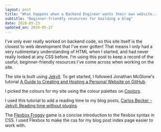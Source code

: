 ```yaml
---
layout: post
title: "What happens when a Backend Engineer wants their own website..."
subtitle: "Beginner-friendly resources for building a blog"
date: 2020-05-23
updated_on: 2020-05-27
---
```


I've only ever really worked on backend code, so this site itself is the closest to web development that I've ever gotten! That means I only had a very rudimentary understanding of HTML when I started, and had never really looked at any CSS before. I'm using this post to keep a record of the useful, beginner-friendly resources I've come across when working on the site.

The site is built using [Jekyll](http://jekyllrb.com). To get started, I followed Jonathan McGlone's tutorial [A Guide to Creating and Hosting a Personal Website on GitHub](http://jmcglone.com/guides/github-pages/).

I picked the colours for my site using the colour palettes on [Coolors](https://coolors.co).

I used this tutorial to add a reading time to my blog posts, [Carlos Becker - Jekyll: Reading time without plugins](https://carlosbecker.com/posts/jekyll-reading-time-without-plugins).

The [Flexbox Froggy](https://flexboxfroggy.com/) game is a concise introduction to the flexbox syntax in CSS. I used Flexbox to make the css for my blog post index page easier to work with.